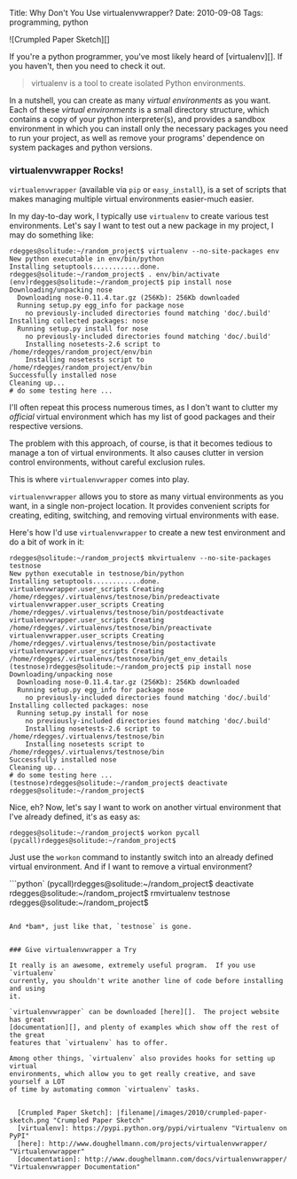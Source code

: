 Title: Why Don't You Use virtualenvwrapper?
Date: 2010-09-08
Tags: programming, python


![Crumpled Paper Sketch][]


If you're a python programmer, you've most likely heard of [virtualenv][].  If
you haven't, then you need to check it out.

> virtualenv is a tool to create isolated Python environments.

In a nutshell, you can create as many *virtual environments* as you want.  Each
of these *virtual environments* is a small directory structure, which contains
a copy of your python interpreter(s), and provides a sandbox environment in
which you can install only the necessary packages you need to run your project,
as well as remove your programs' dependence on system packages and python
versions.


### virtualenvwrapper Rocks!

`virtualenvwrapper` (available via `pip` or `easy_install`), is a set of
scripts that makes managing multiple virtual environments easier-much easier.

In my day-to-day work, I typically use `virtualenv` to create various test
environments.  Let's say I want to test out a new package in my project, I may
do something like:

```console
rdegges@solitude:~/random_project$ virtualenv --no-site-packages env
New python executable in env/bin/python
Installing setuptools............done.
rdegges@solitude:~/random_project$ . env/bin/activate
(env)rdegges@solitude:~/random_project$ pip install nose
Downloading/unpacking nose
  Downloading nose-0.11.4.tar.gz (256Kb): 256Kb downloaded
  Running setup.py egg_info for package nose
    no previously-included directories found matching 'doc/.build'
Installing collected packages: nose
  Running setup.py install for nose
    no previously-included directories found matching 'doc/.build'
    Installing nosetests-2.6 script to /home/rdegges/random_project/env/bin
    Installing nosetests script to /home/rdegges/random_project/env/bin
Successfully installed nose
Cleaning up...
# do some testing here ...
```

I'll often repeat this process numerous times, as I don't want to clutter my
*official* virtual environment which has my list of good packages and their
respective versions.

The problem with this approach, of course, is that it becomes tedious to manage
a ton of virtual environments.  It also causes clutter in version control
environments, without careful exclusion rules.

This is where `virtualenvwrapper` comes into play.

`virtualenvwrapper` allows you to store as many virtual environments as you
want, in a single non-project location.  It provides convenient scripts for
creating, editing, switching, and removing virtual environments with ease.

Here's how I'd use `virtualenvwrapper` to create a new test environment and do
a bit of work in it:

```console
rdegges@solitude:~/random_project$ mkvirtualenv --no-site-packages testnose
New python executable in testnose/bin/python
Installing setuptools............done.
virtualenvwrapper.user_scripts Creating /home/rdegges/.virtualenvs/testnose/bin/predeactivate
virtualenvwrapper.user_scripts Creating /home/rdegges/.virtualenvs/testnose/bin/postdeactivate
virtualenvwrapper.user_scripts Creating /home/rdegges/.virtualenvs/testnose/bin/preactivate
virtualenvwrapper.user_scripts Creating /home/rdegges/.virtualenvs/testnose/bin/postactivate
virtualenvwrapper.user_scripts Creating /home/rdegges/.virtualenvs/testnose/bin/get_env_details
(testnose)rdegges@solitude:~/random_project$ pip install nose
Downloading/unpacking nose
  Downloading nose-0.11.4.tar.gz (256Kb): 256Kb downloaded
  Running setup.py egg_info for package nose
    no previously-included directories found matching 'doc/.build'
Installing collected packages: nose
  Running setup.py install for nose
    no previously-included directories found matching 'doc/.build'
    Installing nosetests-2.6 script to /home/rdegges/.virtualenvs/testnose/bin
    Installing nosetests script to /home/rdegges/.virtualenvs/testnose/bin
Successfully installed nose
Cleaning up...
# do some testing here ...
(testnose)rdegges@solitude:~/random_project$ deactivate
rdegges@solitude:~/random_project$
```

Nice, eh?  Now, let's say I want to work on another virtual environment that
I've already defined, it's as easy as:

```console
rdegges@solitude:~/random_project$ workon pycall
(pycall)rdegges@solitude:~/random_project$
```

Just use the `workon` command to instantly switch into an already defined
virtual environment.  And if I want to remove a virtual environment?

```python`
(pycall)rdegges@solitude:~/random_project$ deactivate
rdegges@solitude:~/random_project$ rmvirtualenv testnose
rdegges@solitude:~/random_project$
```

And *bam*, just like that, `testnose` is gone.


### Give virtualenvwrapper a Try

It really is an awesome, extremely useful program.  If you use `virtualenv`
currently, you shouldn't write another line of code before installing and using
it.

`virtualenvwrapper` can be downloaded [here][].  The project website has great
[documentation][], and plenty of examples which show off the rest of the great
features that `virtualenv` has to offer.

Among other things, `virtualenv` also provides hooks for setting up virtual
environments, which allow you to get really creative, and save yourself a LOT
of time by automating common `virtualenv` tasks.


  [Crumpled Paper Sketch]: |filename|/images/2010/crumpled-paper-sketch.png "Crumpled Paper Sketch"
  [virtualenv]: https://pypi.python.org/pypi/virtualenv "Virtualenv on PyPI"
  [here]: http://www.doughellmann.com/projects/virtualenvwrapper/ "Virtualenvwrapper"
  [documentation]: http://www.doughellmann.com/docs/virtualenvwrapper/ "Virtualenvwrapper Documentation"
